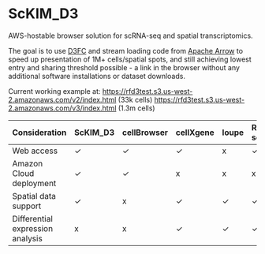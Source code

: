 # ScKIM_D3
AWS-hostable browser solution for scRNA-seq and spatial transcriptomics.

The goal is to use [D3FC](https://github.com/d3fc/d3fc) and stream loading code from [Apache Arrow](https://github.com/ColinEberhardt/d3fc-webgl-hathi-explorer) to speed up presentation of 1M+ cells/spatial spots, and still achieving lowest entry and sharing threshold possible - a link in the browser without any additional software installations or dataset downloads.

Current working example at:
https://rfd3test.s3.us-west-2.amazonaws.com/v2/index.html (33k cells)
https://rfd3test.s3.us-west-2.amazonaws.com/v3/index.html (1.3m cells)

| Consideration | ScKIM_D3 | cellBrowser | cellXgene | loupe | R shiny solutions |
|:--------|:--------|:--------|:--------|:--------|:--------|
| Web access | ✓ | ✓ | ✓ | x | ✓ |
| Amazon Cloud deployment | ✓ | ✓ | x | x | x |
| Spatial data support | ✓ | x | ✓ | ✓ | ✓ |
| Differential expression analysis | x | x | ✓ | ✓ | ✓ |
